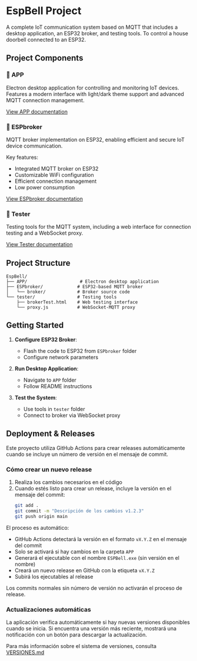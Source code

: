 # EspBell Project

A complete IoT communication system based on MQTT that includes a desktop application, an ESP32 broker, and testing tools. To control a house doorbell connected to an ESP32.

## Project Components

### 📱 APP
Electron desktop application for controlling and monitoring IoT devices. Features a modern interface with light/dark theme support and advanced MQTT connection management.

[View APP documentation](APP/README.md)

### 🔌 ESPbroker
MQTT broker implementation on ESP32, enabling efficient and secure IoT device communication.

Key features:
- Integrated MQTT broker on ESP32
- Customizable WiFi configuration
- Efficient connection management
- Low power consumption

[View ESPbroker documentation](ESPbroker/README.md)

### 🧪 Tester
Testing tools for the MQTT system, including a web interface for connection testing and a WebSocket proxy.

[View Tester documentation](tester/README.md)

## Project Structure

```
EspBell/
├── APP/                    # Electron desktop application
├── ESPbroker/             # ESP32-based MQTT broker
│   └── broker/            # Broker source code
└── tester/                # Testing tools
    ├── brokerTest.html    # Web testing interface
    └── proxy.js           # WebSocket-MQTT proxy
```

## Getting Started

1. **Configure ESP32 Broker**:
   - Flash the code to ESP32 from `ESPbroker` folder
   - Configure network parameters

2. **Run Desktop Application**:
   - Navigate to `APP` folder
   - Follow README instructions

3. **Test the System**:
   - Use tools in `tester` folder
   - Connect to broker via WebSocket proxy

## Deployment & Releases

Este proyecto utiliza GitHub Actions para crear releases automáticamente cuando se incluye un número de versión en el mensaje de commit.

### Cómo crear un nuevo release

1. Realiza los cambios necesarios en el código
2. Cuando estés listo para crear un release, incluye la versión en el mensaje del commit:
   ```bash
   git add .
   git commit -m "Descripción de los cambios v1.2.3"
   git push origin main
   ```

El proceso es automático:
- GitHub Actions detectará la versión en el formato `vX.Y.Z` en el mensaje del commit
- Solo se activará si hay cambios en la carpeta `APP`
- Generará el ejecutable con el nombre `ESPBell.exe` (sin versión en el nombre)
- Creará un nuevo release en GitHub con la etiqueta `vX.Y.Z`
- Subirá los ejecutables al release

Los commits normales sin número de versión no activarán el proceso de release.

### Actualizaciones automáticas

La aplicación verifica automáticamente si hay nuevas versiones disponibles cuando se inicia. Si encuentra una versión más reciente, mostrará una notificación con un botón para descargar la actualización.

Para más información sobre el sistema de versiones, consulta [VERSIONES.md](APP/docs/VERSIONES.md)






